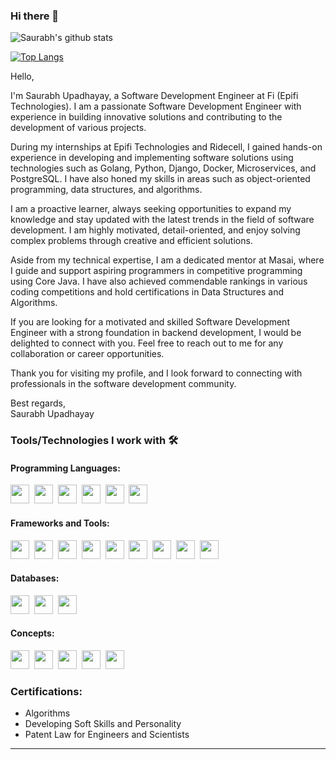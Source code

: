 ### Hi there 👋 

![Saurabh's github stats](https://github-readme-stats.vercel.app/api?username=Saurabh-Upadhayay&show_icons=true&theme=merko)

[![Top Langs](https://github-readme-stats.vercel.app/api/top-langs/?username=Saurabh-Upadhayay&layout=compact)](https://github.com/anuraghazra/github-readme-stats)

Hello, 

I'm Saurabh Upadhayay, a Software Development Engineer at Fi (Epifi Technologies). I am a passionate Software Development Engineer with experience in building innovative solutions and contributing to the development of various projects.

During my internships at Epifi Technologies and Ridecell, I gained hands-on experience in developing and implementing software solutions using technologies such as Golang, Python, Django, Docker, Microservices, and PostgreSQL. I have also honed my skills in areas such as object-oriented programming, data structures, and algorithms.

I am a proactive learner, always seeking opportunities to expand my knowledge and stay updated with the latest trends in the field of software development. I am highly motivated, detail-oriented, and enjoy solving complex problems through creative and efficient solutions.

Aside from my technical expertise, I am a dedicated mentor at Masai, where I guide and support aspiring programmers in competitive programming using Core Java. I have also achieved commendable rankings in various coding competitions and hold certifications in Data Structures and Algorithms.

If you are looking for a motivated and skilled Software Development Engineer with a strong foundation in backend development, I would be delighted to connect with you. Feel free to reach out to me for any collaboration or career opportunities.

Thank you for visiting my profile, and I look forward to connecting with professionals in the software development community.

Best regards,  
Saurabh Upadhayay

<!--
- 🤔 I’m looking for help with ...
- 💬 Ask me about ...
- 📫 How to reach me: ...
- 😄 Pronouns: ...
- ⚡ Fun fact: ...
 -->
 
### Tools/Technologies I work with 🛠️

#### Programming Languages:
<span><img src="https://cdn.jsdelivr.net/gh/devicons/devicon/icons/go/go-original.svg" width="30px"></span>&nbsp;
<span><img src="https://cdn.jsdelivr.net/gh/devicons/devicon/icons/cplusplus/cplusplus-original.svg" width="30px"></span>&nbsp;
<span><img src="https://cdn.jsdelivr.net/gh/devicons/devicon/icons/python/python-original.svg" width="30px"></span>&nbsp;
<span><img src="https://cdn.jsdelivr.net/gh/devicons/devicon/icons/java/java-original.svg" width="30px"></span>&nbsp;
<span><img src="https://cdn.jsdelivr.net/gh/devicons/devicon/icons/javascript/javascript-original.svg" width="30px"></span>&nbsp;
<span><img src="https://cdn.jsdelivr.net/gh/devicons/devicon/icons/mysql/mysql-original.svg" width="30px"></span>&nbsp;

#### Frameworks and Tools:
<span><img src="https://cdn.jsdelivr.net/gh/devicons/devicon/icons/protobuf/protobuf-original.svg" width="30px"></span>&nbsp;
<span><img src="https://cdn.jsdelivr.net/gh/devicons/devicon/icons/grpc/grpc-original.svg" width="30px"></span>&nbsp;
<span><img src="https://cdn.jsdelivr.net/gh/devicons/devicon/icons/microservices/microservices-original.svg" width="30px"></span>&nbsp;
<span><img src="https://cdn.jsdelivr.net/gh/devicons/devicon/icons/redis/redis-original.svg" width="30px"></span>&nbsp;
<span><img src="https://cdn.jsdelivr.net/gh/devicons/devicon/icons/amazonwebservices/amazonwebservices-original.svg" width="30px"></span>&nbsp;
<span><img src="https://cdn.jsdelivr.net/gh/devicons/devicon/icons/docker/docker-original.svg" width="30px"></span>&nbsp;
<span><img src="https://cdn.jsdelivr.net/gh/devicons/devicon/icons/jenkins/jenkins-original.svg" width="30px"></span>&nbsp;
<span><img src="https://cdn.jsdelivr.net/gh/devicons/devicon/icons/django/django-original.svg" width="30px"></span>&nbsp;
<span><img src="https://cdn.jsdelivr.net/gh/devicons/devicon/icons/swing/swing-original.svg" width="30px"></span>&nbsp;

#### Databases:
<span><img src="https://cdn.jsdelivr.net/gh/devicons/devicon/icons/mysql/mysql-original.svg" width="30px"></span>&nbsp;
<span><img src="https://cdn.jsdelivr.net/gh/devicons/devicon/icons/postgresql/postgresql-original.svg" width="30px"></span>&nbsp;
<span><img src="https://cdn.jsdelivr.net/gh/devicons/devicon/icons/cockroachdb/cockroachdb-original.svg" width="30px"></span>&nbsp;

#### Concepts:
<span><img src="https://cdn.jsdelivr.net/gh/devicons/devicon/icons/oop/oop-original.svg" width="30px"></span>&nbsp;
<span><img src="https://cdn.jsdelivr.net/gh/devicons/devicon/icons/data-structures/data-structures-original.svg" width="30px"></span>&nbsp;
<span><img src="https://cdn.jsdelivr.net/gh/devicons/devicon/icons/system-design/system-design-original.svg" width="30px"></span>&nbsp;
<span><img src="https://cdn.jsdelivr.net/gh/devicons/devicon/icons/distributed-systems/distributed-systems-original.svg" width="30px"></span>&nbsp;
<span><img src="https://cdn.jsdelivr.net/gh/devicons/devicon/icons/microservices/microservices-original.svg" width="30px"></span>&nbsp;

### Certifications:
- Algorithms
- Developing Soft Skills and Personality
- Patent Law for Engineers and Scientists

<hr>
